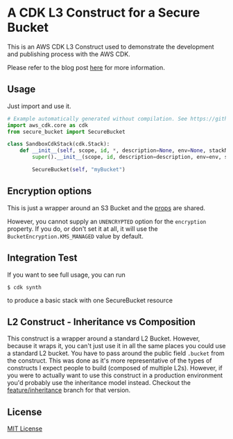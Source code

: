 # A CDK L3 Construct for a Secure Bucket

This is an AWS CDK L3 Construct used to demonstrate the development and publishing process with the AWS CDK.

Please refer to the blog post [here](https://www.matthewbonig.com/2020/01/11/creating-constructs) for more information.

## Usage

Just import and use it.

```python
# Example automatically generated without compilation. See https://github.com/aws/jsii/issues/826
import aws_cdk.core as cdk
from secure_bucket import SecureBucket

class SandboxCdkStack(cdk.Stack):
    def __init__(self, scope, id, *, description=None, env=None, stackName=None, tags=None):
        super().__init__(scope, id, description=description, env=env, stackName=stackName, tags=tags)

        SecureBucket(self, "myBucket")
```

## Encryption options

This is just a wrapper around an S3 Bucket and the [props](https://docs.aws.amazon.com/cdk/api/latest/docs/@aws-cdk_aws-s3.BucketProps.html) are shared.

However, you cannot supply an `UNENCRYPTED` option for the `encryption` property. If you do, or don't set it at all, it will use the `BucketEncryption.KMS_MANAGED` value by default.

## Integration Test

If you want to see full usage, you can run

```shell script
$ cdk synth
```

to produce a basic stack with one SecureBucket resource

## L2 Construct - Inheritance vs Composition

This construct is a wrapper around a standard L2 Bucket. However, because it wraps it, you can't just use it in all
the same places you could use a standard L2 bucket. You have to pass around the public field `.bucket` from the construct.
This was done as it's more representative of the types of constructs I expect people to build (composed of multiple L2s).
However, if you were to actually want to use this construct in a production environment you'd
probably use the inheritance model instead. Checkout the [feature/inheritance](https://github.com/mbonig/secure-bucket/tree/feature/inheritance) branch for that version.

## License

[MIT License](https://opensource.org/licenses/MIT)
